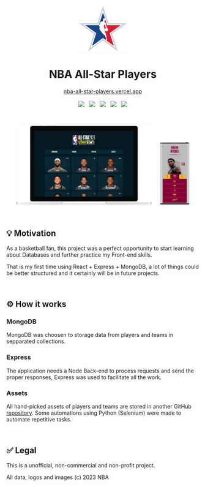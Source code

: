 <br/>

<p align=center>
    <img width=125 src='./docs/logo.png'/>
</p>

<h1 align=center>NBA All-Star Players</h1>

<p align=center>
    <a href='https://nba-all-star-players.vercel.app/'>nba-all-star-players.vercel.app</a>
    <br/><br/>
    <img height=30 src='https://img.shields.io/badge/JavaScript-F7DF1E?style=for-the-badge&logo=javascript&logoColor=black'>
    &nbsp;
    <img height=30 src='https://img.shields.io/badge/Express-323232?style=for-the-badge&logo=express&logoColor=white'>
    &nbsp;
    <img height=30 src='https://img.shields.io/badge/React-61DAFB?style=for-the-badge&logo=react&logoColor=20232A'>
    &nbsp;
    <img height=30 src='https://img.shields.io/badge/MongoDB-09934e?style=for-the-badge&logo=mongodb&logoColor=white'>
    &nbsp;
    <img height=30 src='https://img.shields.io/badge/Vercel-000000?style=for-the-badge&logo=vercel&logoColor=white'>
</p>

&nbsp;

<p align=center>
    <img width=70% src='./docs/mockup-desktop.png'>
    &nbsp;&nbsp;&nbsp;&nbsp;
    <img width=15% src='./docs/mockup-mobile.png'>
</p>

&nbsp;

## 💡 Motivation

As a basketball fan, this project was a perfect opportunity to start learning about Databases and further practice my Front-end skills.

That is my first time using React + Express + MongoDB, a lot of things could be better structured and it certainly will be in future projects.

&nbsp;

## ⚙️ How it works

### MongoDB

MongoDB was choosen to storage data from players and teams in sepparated collections.

### Express

The application needs a Node Back-end to process requests and send the proper responses, Express was used to facilitate all the work.

### Assets

All hand-picked assets of players and teams are stored in another GitHub [repository](https://github.com/gabriel-dp/NBA-AllStar-Players-Assets). Some automations using Python (Selenium) were made to automate repetitive tasks.

&nbsp;

## ✅ Legal

This is a unofficial, non-commercial and non-profit project.

All data, logos and images (c) 2023 NBA
